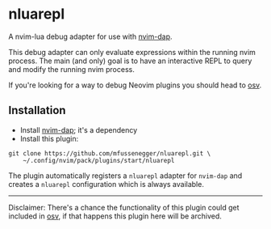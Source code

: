 # nluarepl

A nvim-lua debug adapter for use with [nvim-dap][nvim-dap].

This debug adapter can only evaluate expressions within the running nvim
process. The main (and only) goal is to have an interactive REPL to query and
modify the running nvim process.

If you're looking for a way to debug Neovim plugins you should head to [osv][osv].

## Installation

- Install [nvim-dap][nvim-dap]; it's a dependency
- Install this plugin:

```
git clone https://github.com/mfussenegger/nluarepl.git \
    ~/.config/nvim/pack/plugins/start/nluarepl
```

The plugin automatically registers a `nluarepl` adapter for `nvim-dap` and
creates a `nluarepl` configuration which is always available.

---

Disclaimer: There's a chance the functionality of this plugin could get
included in [osv][osv], if that happens this plugin here will be archived.

[osv]: https://github.com/jbyuki/one-small-step-for-vimkind
[nvim-dap]: https://github.com/mfussenegger/nvim-dap
